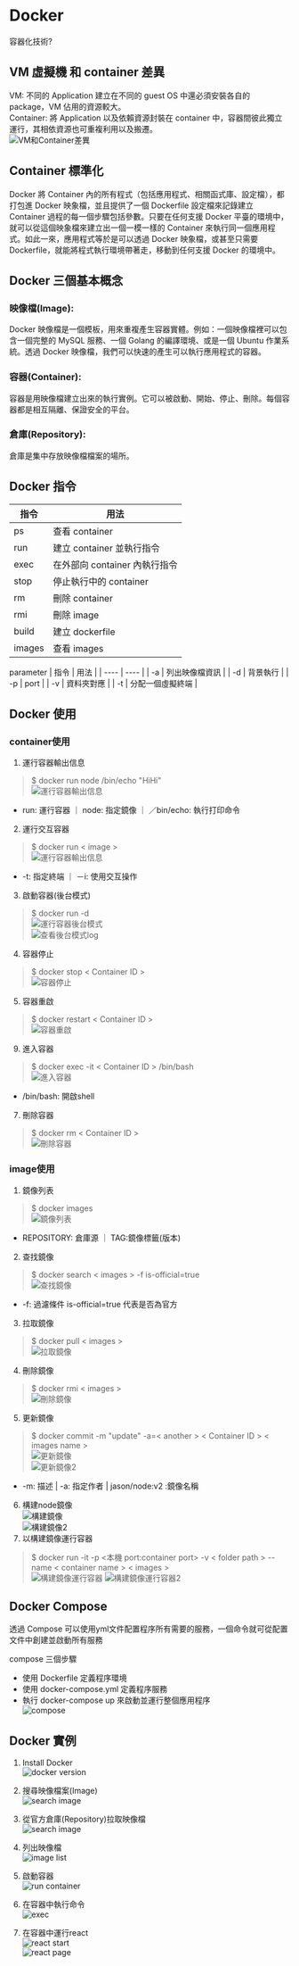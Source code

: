 # Docker

容器化技術?  
## VM 虛擬機 和 container 差異
VM: 不同的 Application 建立在不同的 guest OS 中還必須安裝各自的 package，VM 佔用的資源較大。  
Container: 將 Application 以及依賴資源封裝在 container 中，容器間彼此獨立運行，其相依資源也可重複利用以及搬遷。  
![VM和Container差異](img/VM和Container差異.png)

## Container 標準化
Docker 將 Container 內的所有程式（包括應用程式、相關函式庫、設定檔），都打包進 Docker 映象檔，並且提供了一個 Dockerfile 設定檔來記錄建立 Container 過程的每一個步驟包括參數。只要在任何支援 Docker 平臺的環境中，就可以從這個映象檔來建立出一個一模一樣的 Container 來執行同一個應用程式。如此一來，應用程式等於是可以透過 Docker 映象檔，或甚至只需要 Dockerfile，就能將程式執行環境帶著走，移動到任何支援 Docker 的環境中。

## Docker 三個基本概念
### 映像檔(Image):   
Docker 映像檔是一個模板，用來重複產生容器實體。例如：一個映像檔裡可以包含一個完整的 MySQL 服務、一個 Golang 的編譯環境、或是一個 Ubuntu 作業系統。透過 Docker 映像檔，我們可以快速的產生可以執行應用程式的容器。  
### 容器(Container):  
容器是用映像檔建立出來的執行實例。它可以被啟動、開始、停止、刪除。每個容器都是相互隔離、保證安全的平台。  
### 倉庫(Repository): 
倉庫是集中存放映像檔檔案的場所。  
## Docker 指令  

|  指令   | 用法  |
|  ----  | ----  |
|   ps   | 查看 container  |
|   run   | 建立 container 並執行指令  |
|   exec   | 在外部向 container 內執行指令  |
|   stop   | 停止執行中的 container |
|   rm   | 刪除 container  |
|   rmi   | 刪除 image  |
|   build   | 建立 dockerfile  |
|   images   | 查看 images  |

parameter
|  指令   | 用法  |
|  ----  | ----  |
|   -a   | 列出映像檔資訊  |
|   -d   | 背景執行  |
|   -p   | port |
|   -v   | 資料夾對應 |
|   -t   | 分配一個虛擬終端 |


## Docker 使用  
### container使用
1. 運行容器輸出信息  
> $ docker run node /bin/echo "HiHi"  
![運行容器輸出信息](img/運行容器輸出信息.png)
 - run: 運行容器 ｜ node: 指定鏡像 ｜ ／bin/echo: 執行打印命令   
2. 運行交互容器  
> $ docker run  < image >  
![運行容器輸出信息](img/運行交互容器.png)  
 - -t: 指定終端 ｜ －i: 使用交互操作
3. 啟動容器(後台模式)  
> $ docker run -d  
![運行容器後台模式](img/運行容器後台模式.png)  
![查看後台模式log](img/查看後台模式log.png)
4. 容器停止  
> $ docker stop < Container ID >  
![容器停止](img/容器停止.png)  
5. 容器重啟 
> $ docker restart < Container ID >   
![容器重啟](img/容器重啟.png)  
9. 進入容器  
> $ docker exec -it < Container ID > /bin/bash  
![進入容器](img/進入容器.png)  
 - /bin/bash: 開啟shell   
7. 刪除容器  
> $ docker rm < Container ID >   
![刪除容器](img/刪除容器.png)  
### image使用
1. 鏡像列表  
> $ docker images  
![鏡像列表](img/鏡像列表.png)  
 - REPOSITORY: 倉庫源 ｜ TAG:鏡像標籤(版本) 
2. 查找鏡像  
> $ docker search < images > -f is-official=true  
![查找鏡像](img/查找鏡像.png)  
 - -f: 過濾條件 is-official=true 代表是否為官方
3. 拉取鏡像  
> $ docker pull < images >  
![拉取鏡像](img/拉取鏡像.png)  
4. 刪除鏡像  
> $ docker rmi < images >  
![刪除鏡像](img/刪除鏡像.png)  
5. 更新鏡像  
> $ docker commit -m "update" -a=< another > < Container ID > < images name >  
![更新鏡像](img/更新鏡像.png)  
![更新鏡像2](img/更新鏡像2.png)  
 - -m: 描述 | -a: 指定作者 | jason/node:v2 :鏡像名稱  
6. 構建node鏡像  
![構建鏡像](img/構建鏡像.png)  
![構建鏡像2](img/構建鏡像2.png)  
6. 以構建鏡像運行容器  
> $ docker run -it -p <本機 port:container port> -v < folder path > --name < container name > < images >  
![構建鏡像運行容器](img/構建鏡像運行容器.png) 
![構建鏡像運行容器2](img/構建鏡像運行容器2.png) 

## Docker Compose
透過 Compose 可以使用yml文件配置程序所有需要的服務，一個命令就可從配置文件中創建並啟動所有服務 

compose 三個步驟
 - 使用 Dockerfile 定義程序環境  
 - 使用 docker-compose.yml 定義程序服務  
 - 執行 docker-compose up 來啟動並運行整個應用程序  
![compose](img/compose.png) 

## Docker 實例
1. Install Docker  
![docker version](img/dockerVersion.png)
2. 搜尋映像檔案(Image)  
![search image](img/搜尋Image.png)

3. 從官方倉庫(Repository)拉取映像檔  
![search image](img/拉取映像檔.png)

4. 列出映像檔  
![image list](img/列出映像檔.png)

5. 啟動容器  
![run container](img/啟動容器.png)

6. 在容器中執行命令  
![exec](img/在容器中執行命令.png)


6. 在容器中運行react  
![react start](img/運行react.png)  
![react page](img/React頁面.png)

